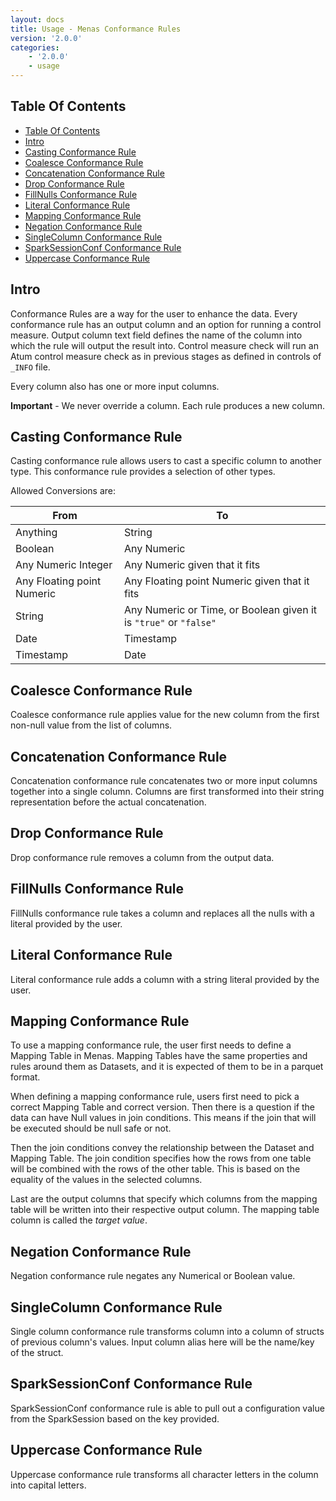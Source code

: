 ```yaml
---
layout: docs
title: Usage - Menas Conformance Rules
version: '2.0.0'
categories:
    - '2.0.0'
    - usage
---
```


## Table Of Contents
<!-- toc -->
- [Table Of Contents](#table-of-contents)
- [Intro](#intro)
- [Casting Conformance Rule](#casting-conformance-rule)
- [Coalesce Conformance Rule](#coalesce-conformance-rule)
- [Concatenation Conformance Rule](#concatenation-conformance-rule)
- [Drop Conformance Rule](#drop-conformance-rule)
- [FillNulls Conformance Rule](#fillnulls-conformance-rule)
- [Literal Conformance Rule](#literal-conformance-rule)
- [Mapping Conformance Rule](#mapping-conformance-rule)
- [Negation Conformance Rule](#negation-conformance-rule)
- [SingleColumn Conformance Rule](#singlecolumn-conformance-rule)
- [SparkSessionConf Conformance Rule](#sparksessionconf-conformance-rule)
- [Uppercase Conformance Rule](#uppercase-conformance-rule)
<!-- tocstop -->

## Intro

Conformance Rules are a way for the user to enhance the data. Every conformance rule has an output column and an option for running a control measure. Output column text field defines the name of the column into which the rule will output the result into. Control measure check will run an Atum control measure check as in previous stages as defined in controls of `_INFO` file.

Every column also has one or more input columns.

**Important** - We never override a column. Each rule produces a new column.

## Casting Conformance Rule

Casting conformance rule allows users to cast a specific column to another type. This conformance rule provides a selection of other types.

Allowed Conversions are:

| From | To |
|---|---|
| Anything | String |
| Boolean | Any Numeric |
| Any Numeric Integer | Any Numeric given that it fits |
| Any Floating point Numeric | Any Floating point Numeric given that it fits |
| String | Any Numeric or Time, or Boolean given it is `"true"` or `"false"` |
| Date | Timestamp |
| Timestamp | Date |

## Coalesce Conformance Rule

Coalesce conformance rule applies value for the new column from the first non-null value from the list of columns.

## Concatenation Conformance Rule

Concatenation conformance rule concatenates two or more input columns together into a single column. Columns are first transformed into their string representation before the actual concatenation.

## Drop Conformance Rule

Drop conformance rule removes a column from the output data.

## FillNulls Conformance Rule

FillNulls conformance rule takes a column and replaces all the nulls with a literal provided by the user.

## Literal Conformance Rule

Literal conformance rule adds a column with a string literal provided by the user.

## Mapping Conformance Rule

To use a mapping conformance rule, the user first needs to define a Mapping Table in Menas. Mapping Tables have the same properties and rules around them as Datasets, and it is expected of them to be in a parquet format.

When defining a mapping conformance rule, users first need to pick a correct Mapping Table and correct version. Then there is a question if the data can have Null values in join conditions. This means if the join that will be executed should be null safe or not.

Then the join conditions convey the relationship between the Dataset and Mapping Table. The join condition specifies how the rows from one table will be combined with the rows of the other table. This is based on the equality of the values in the selected columns.

Last are the output columns that specify which columns from the mapping table will be written into their respective output column. The mapping table column is called the _target value_.

## Negation Conformance Rule

Negation conformance rule negates any Numerical or Boolean value.

## SingleColumn Conformance Rule

Single column conformance rule transforms column into a column of structs of previous column's values. Input column alias here will be the name/key of the struct.

## SparkSessionConf Conformance Rule

SparkSessionConf conformance rule is able to pull out a configuration value from the SparkSession based on the key provided.

## Uppercase Conformance Rule

Uppercase conformance rule transforms all character letters in the column into capital letters.
